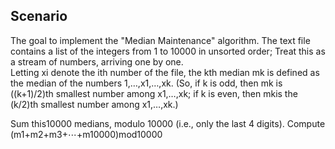 ﻿## Scenario

The goal to implement the "Median Maintenance" algorithm.
The text file contains a list of the integers from 1 to 10000 in unsorted order; Treat this as a stream of numbers, arriving one by one.  
Letting xi denote the ith number of the file, the kth median mk​ is defined as the median of the numbers 1,…,x1,…,xk.
(So, if k is odd, then mk is ((k+1)/2)th smallest number among x1,…,xk; if k is even, then mk ​is the (k/2)th smallest number among x1,…,xk.)

Sum this10000 medians, modulo 10000 (i.e., only the last 4 digits).  Compute 
(m1+m2+m3+⋯+m10000)mod10000